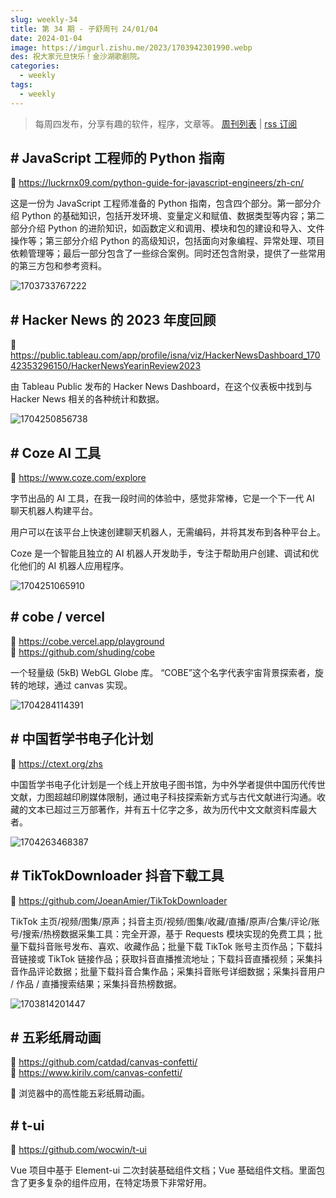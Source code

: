 ```yaml
---
slug: weekly-34
title: 第 34 期 - 子舒周刊 24/01/04
date: 2024-01-04
image: https://imgurl.zishu.me/2023/1703942301990.webp
des: 祝大家元旦快乐！金沙湖歌剧院。
categories:
  - weekly
tags:
  - weekly
---
```


> 每周四发布，分享有趣的软件，程序，文章等。 [周刊列表](/categories/weekly/) | [rss 订阅](/categories/weekly/index.xml)

## # JavaScript 工程师的 Python 指南

🔗 https://luckrnx09.com/python-guide-for-javascript-engineers/zh-cn/

这是一份为 JavaScript 工程师准备的 Python 指南，包含四个部分。第一部分介绍 Python 的基础知识，包括开发环境、变量定义和赋值、数据类型等内容；第二部分介绍 Python 的进阶知识，如函数定义和调用、模块和包的建设和导入、文件操作等；第三部分介绍 Python 的高级知识，包括面向对象编程、异常处理、项目依赖管理等；最后一部分包含了一些综合案例。同时还包含附录，提供了一些常用的第三方包和参考资料。

![1703733767222](https://imgurl.zishu.me/2023/1703733767222.webp)

## # Hacker News 的 2023 年度回顾

🔗 https://public.tableau.com/app/profile/isna/viz/HackerNewsDashboard_17042353296150/HackerNewsYearinReview2023

由 Tableau Public 发布的 Hacker News Dashboard，在这个仪表板中找到与 Hacker News 相关的各种统计和数据。

![1704250856738](https://imgurl.zishu.me/2023/1704250856738.webp)

## # Coze AI 工具

🔗 https://www.coze.com/explore

字节出品的 AI 工具，在我一段时间的体验中，感觉非常棒，它是一个下一代 AI 聊天机器人构建平台。

用户可以在该平台上快速创建聊天机器人，无需编码，并将其发布到各种平台上。

Coze 是一个智能且独立的 AI 机器人开发助手，专注于帮助用户创建、调试和优化他们的 AI 机器人应用程序。

![1704251065910](https://imgurl.zishu.me/2023/1704251065910.webp)

## # cobe / vercel

🔗 https://cobe.vercel.app/playground  
🔗 https://github.com/shuding/cobe  

一个轻量级 (5kB) WebGL Globe 库。 “COBE”这个名字代表宇宙背景探索者，旋转的地球，通过 canvas 实现。

![1704284114391](https://imgurl.zishu.me/2024/01/1704284114391.webp)

## # 中国哲学书电子化计划

🔗 https://ctext.org/zhs

中国哲学书电子化计划是一个线上开放电子图书馆，为中外学者提供中国历代传世文献，力图超越印刷媒体限制，通过电子科技探索新方式与古代文献进行沟通。收藏的文本已超过三万部著作，并有五十亿字之多，故为历代中文文献资料库最大者。

![1704263468387](https://imgurl.zishu.me/2024/01/1704263468387.webp)

## # TikTokDownloader 抖音下载工具

🔗 https://github.com/JoeanAmier/TikTokDownloader

TikTok 主页/视频/图集/原声；抖音主页/视频/图集/收藏/直播/原声/合集/评论/账号/搜索/热榜数据采集工具：完全开源，基于 Requests 模块实现的免费工具；批量下载抖音账号发布、喜欢、收藏作品；批量下载 TikTok 账号主页作品；下载抖音链接或 TikTok 链接作品；获取抖音直播推流地址；下载抖音直播视频；采集抖音作品评论数据；批量下载抖音合集作品；采集抖音账号详细数据；采集抖音用户 / 作品 / 直播搜索结果；采集抖音热榜数据。

![1703814201447](https://imgurl.zishu.me/2023/1703814201447.webp)

## # 五彩纸屑动画

🔗 https://github.com/catdad/canvas-confetti/  
🔗 https://www.kirilv.com/canvas-confetti/  

🎉 浏览器中的高性能五彩纸屑动画。

## # t-ui 

🔗 https://github.com/wocwin/t-ui

Vue 项目中基于 Element-ui 二次封装基础组件文档；Vue 基础组件文档。里面包含了更多复杂的组件应用，在特定场景下非常好用。
